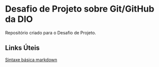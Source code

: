 # Desafio de Projeto sobre Git/GitHub da DIO

Repositório criado para o Desafio de Projeto.

## Links Úteis
[Sintaxe básica markdown](https://www.markdownguide.org/basic-syntax/)
